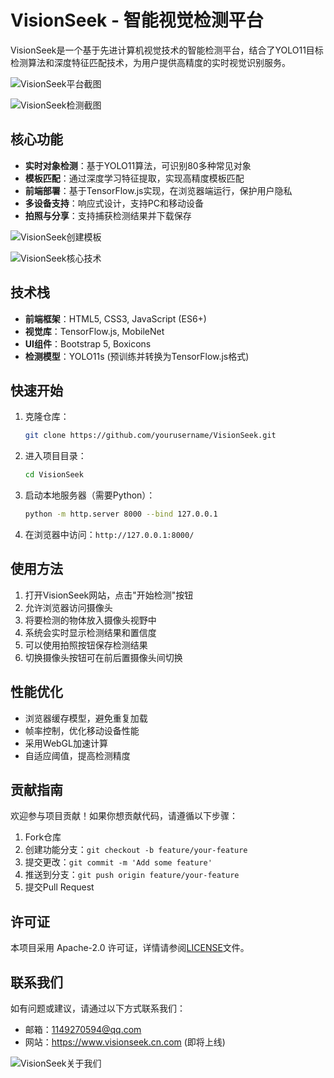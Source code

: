 # VisionSeek - 智能视觉检测平台

VisionSeek是一个基于先进计算机视觉技术的智能检测平台，结合了YOLO11目标检测算法和深度特征匹配技术，为用户提供高精度的实时视觉识别服务。

![VisionSeek平台截图](images/网站首页2.png)

![VisionSeek检测截图](images/检测界面.png)

## 核心功能

- **实时对象检测**：基于YOLO11算法，可识别80多种常见对象
- **模板匹配**：通过深度学习特征提取，实现高精度模板匹配
- **前端部署**：基于TensorFlow.js实现，在浏览器端运行，保护用户隐私
- **多设备支持**：响应式设计，支持PC和移动设备
- **拍照与分享**：支持捕获检测结果并下载保存

![VisionSeek创建模板](images/创建模版.png)

![VisionSeek核心技术](images/核心技术.png)

## 技术栈

- **前端框架**：HTML5, CSS3, JavaScript (ES6+)
- **视觉库**：TensorFlow.js, MobileNet
- **UI组件**：Bootstrap 5, Boxicons
- **检测模型**：YOLO11s (预训练并转换为TensorFlow.js格式)

## 快速开始

1. 克隆仓库：
   ```bash
   git clone https://github.com/yourusername/VisionSeek.git
   ```

2. 进入项目目录：
   ```bash
   cd VisionSeek
   ```

3. 启动本地服务器（需要Python）：
   ```bash
   python -m http.server 8000 --bind 127.0.0.1
   ```

4. 在浏览器中访问：`http://127.0.0.1:8000/`

## 使用方法

1. 打开VisionSeek网站，点击"开始检测"按钮
2. 允许浏览器访问摄像头
3. 将要检测的物体放入摄像头视野中
4. 系统会实时显示检测结果和置信度
5. 可以使用拍照按钮保存检测结果
6. 切换摄像头按钮可在前后置摄像头间切换

## 性能优化

- 浏览器缓存模型，避免重复加载
- 帧率控制，优化移动设备性能
- 采用WebGL加速计算
- 自适应阈值，提高检测精度

## 贡献指南

欢迎参与项目贡献！如果你想贡献代码，请遵循以下步骤：

1. Fork仓库
2. 创建功能分支：`git checkout -b feature/your-feature`
3. 提交更改：`git commit -m 'Add some feature'`
4. 推送到分支：`git push origin feature/your-feature`
5. 提交Pull Request

## 许可证

本项目采用 Apache-2.0 许可证，详情请参阅[LICENSE](LICENSE)文件。

## 联系我们

如有问题或建议，请通过以下方式联系我们：

- 邮箱：1149270594@qq.com
- 网站：https://www.visionseek.cn.com (即将上线)

![VisionSeek关于我们](images/关于我们.png)